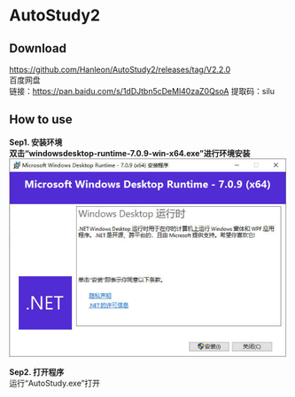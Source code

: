 # AutoStudy2

## Download
https://github.com/Hanleon/AutoStudy2/releases/tag/V2.2.0  
百度网盘  
链接：https://pan.baidu.com/s/1dDJtbn5cDeMl40zaZ0QsoA 
提取码：silu

## How to use
__Sep1. 安装环境  
双击“windowsdesktop-runtime-7.0.9-win-x64.exe”进行环境安装__  
<img src="https://github.com/Hanleon/AutoStudy/blob/main/2.jpg" width="500" />  

__Sep2. 打开程序__  
运行“AutoStudy.exe”打开
